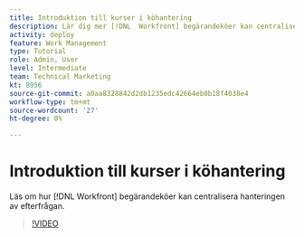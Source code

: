 ```yaml
---
title: Introduktion till kurser i köhantering
description: Lär dig mer [!DNL  Workfront] begärandeköer kan centralisera hanteringen av efterfrågan.
activity: deploy
feature: Work Management
type: Tutorial
role: Admin, User
level: Intermediate
team: Technical Marketing
kt: 8956
source-git-commit: a0aa8328842d2db1235edc42664eb0b18f4038e4
workflow-type: tm+mt
source-wordcount: '27'
ht-degree: 0%

---
```


# Introduktion till kurser i köhantering

Läs om hur [!DNL  Workfront] begärandeköer kan centralisera hanteringen av efterfrågan.

>[!VIDEO](https://video.tv.adobe.com/v/335219/?quality=12)
